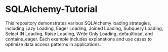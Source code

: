 # SQLAlchemy-Tutorial
This repository demonstrates various SQLAlchemy loading strategies, including Lazy Loading, Eager Loading, Joined Loading, Subquery Loading, Select IN Loading, Raise Loading, Write Only Loading, defaultload, and contains_eager. Each example includes explanations and use cases to optimize data access patterns in applications.
